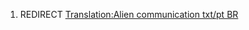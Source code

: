1.  REDIRECT [Translation:Alien communication txt/pt
    BR](Translation:Alien_communication_txt/pt_BR "wikilink")